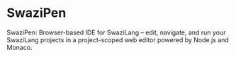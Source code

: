 # SwaziPen
SwaziPen: Browser-based IDE for SwaziLang – edit, navigate, and run your SwaziLang projects in a project-scoped web editor powered by Node.js and Monaco.
